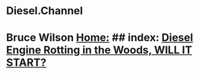 # Diesel.Channel
# Bruce Wilson [Home:](https://www.youtube.com/@Bruce_Wilson) ## index: [Diesel Engine Rotting in the Woods, WILL IT START?](https://youtu.be/yRIxQFNWBio)
